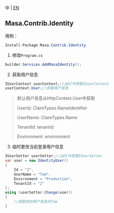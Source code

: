 中 | [EN](README.md)

## Masa.Contrib.Identity

用例：

``` C#
Install-Package Masa.Contrib.Identity
```

1. 修改`Program.cs`

``` C#
builder.Services.AddMasaIdentity();
```

2. 获取用户信息

``` C#
IUserContext userContext;//从DI中获取IUserContext
userContext.User;//获取用户信息
```

> 默认用户信息从HttpContext.User中获取
>
> UserId: ClaimTypes.NameIdentifier
>
> UserName: ClaimTypes.Name
>
> TenantId: tenantid
>
> Environment: environment

3. 临时更改当前登录用户信息

``` C#
IUserSetter userSetter;//从DI中获取IUserSetter
var user = new IdentityUser()
{
    Id = "2",
    UserName = "Tom",
    Environment = "Production",
    TenantId = "2"
};
using (userSetter.Change(user))
{
    //获取到的用户信息为Tom
}
```